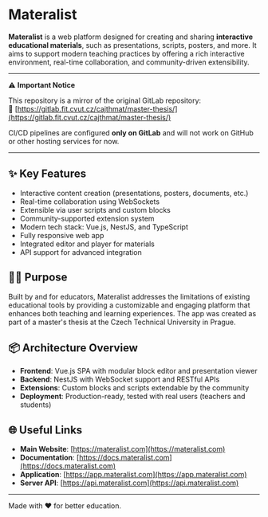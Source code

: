 # Materalist

**Materalist** is a web platform designed for creating and sharing **interactive educational materials**, such as presentations, scripts, posters, and more. It aims to support modern teaching practices by offering a rich interactive environment, real-time collaboration, and community-driven extensibility.

---

⚠️ **Important Notice**

This repository is a mirror of the original GitLab repository:  
🔗 [https://gitlab.fit.cvut.cz/cajthmat/master-thesis/](https://gitlab.fit.cvut.cz/cajthmat/master-thesis/)

CI/CD pipelines are configured **only on GitLab** and will not work on GitHub or other hosting services for now.

---

## ✨ Key Features

- Interactive content creation (presentations, posters, documents, etc.)
- Real-time collaboration using WebSockets
- Extensible via user scripts and custom blocks
- Community-supported extension system
- Modern tech stack: Vue.js, NestJS, and TypeScript
- Fully responsive web app
- Integrated editor and player for materials
- API support for advanced integration

## 🧑‍🏫 Purpose

Built by and for educators, Materalist addresses the limitations of existing educational tools by providing a customizable and engaging platform that enhances both teaching and learning experiences. The app was created as part of a master's thesis at the Czech Technical University in Prague.

## 📦 Architecture Overview

- **Frontend**: Vue.js SPA with modular block editor and presentation viewer
- **Backend**: NestJS with WebSocket support and RESTful APIs
- **Extensions**: Custom blocks and scripts extendable by the community
- **Deployment**: Production-ready, tested with real users (teachers and students)

## 🌐 Useful Links

- **Main Website**: [https://materalist.com](https://materalist.com)
- **Documentation**: [https://docs.materalist.com](https://docs.materalist.com)
- **Application**: [https://app.materalist.com](https://app.materalist.com)
- **Server API**: [https://api.materalist.com](https://api.materalist.com)

---

Made with ❤️ for better education.